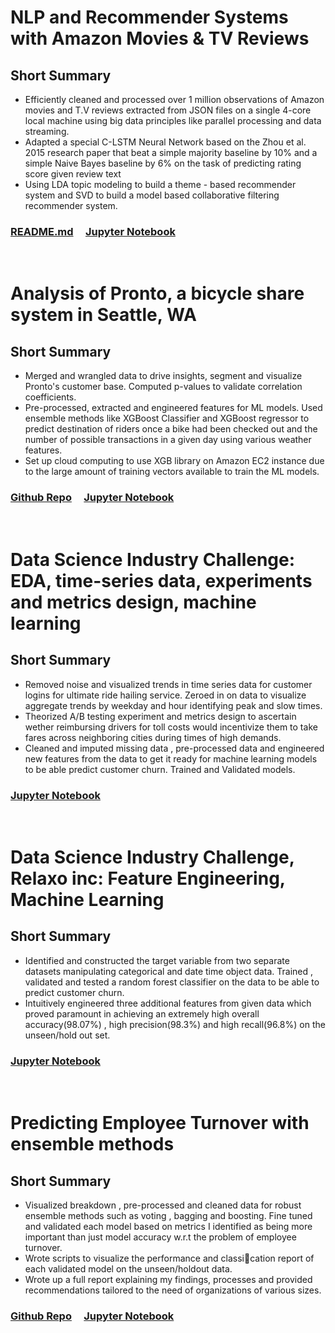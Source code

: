 # NLP and Recommender Systems with Amazon Movies & TV Reviews
## Short Summary 
* Efficiently cleaned and processed over 1 million observations of Amazon movies and T.V reviews extracted from JSON files on a single 4-core local machine using big data principles like parallel processing and data streaming.
* Adapted a special C-LSTM Neural Network based on the Zhou et al. 2015 research paper that beat a simple majority baseline by 10% and a simple Naive Bayes baseline by 6% on the task of predicting rating score given review text
* Using LDA topic modeling to build a theme - based recommender system and SVD to build a model based collaborative filtering recommender system.
### [README.md](https://github.com/satyamt13/Project_Amazon_reviews_NLP_recommender_system)  &nbsp; &nbsp; [Jupyter Notebook](https://github.com/satyamt13/Project_Amazon_reviews_NLP_recommender_system/blob/master/CNN_LSTM_approach.ipynb)

<br>

# Analysis of Pronto, a bicycle share system in Seattle, WA
## Short Summary
* Merged and wrangled data to drive insights, segment and visualize Pronto's customer base. Computed p-values to validate correlation coefficients.
* Pre-processed, extracted and engineered features for ML models. Used ensemble methods like XGBoost Classifier and XGBoost regressor to predict destination of riders once a bike had been checked out and the number of possible transactions in a given day using various weather features.
* Set up cloud computing to use XGB library on Amazon EC2 instance due to the large amount of training vectors available to train the ML models.
### [Github Repo](https://github.com/satyamt13/Capstone_1) &nbsp; &nbsp; [Jupyter Notebook](https://github.com/satyamt13/Capstone_1/blob/master/Capstone1_ML_models.ipynb)

<br>

# Data Science Industry Challenge: EDA, time-series data, experiments and metrics design, machine learning
## Short Summary 
* Removed noise and visualized trends in time series data for customer logins for ultimate ride hailing service. Zeroed in on data to visualize aggregate trends by weekday and hour identifying peak and slow times.
* Theorized A/B testing experiment and metrics design to ascertain wether reimbursing drivers for toll costs would incentivize them to take fares across neighboring cities during times of high demands.
* Cleaned and imputed missing data , pre-processed data and engineered new features from the data to get it ready for machine learning models to be able predict customer churn. Trained and Validated models.
### [Jupyter Notebook](https://github.com/satyamt13/data_science_challenge1)

<br>

# Data Science Industry Challenge, Relaxo inc: Feature Engineering, Machine Learning
## Short Summary 
* Identified and constructed the target variable from two separate datasets manipulating categorical and date time object data. Trained , validated and tested a random forest classifier on the data to be able to predict customer churn.
* Intuitively engineered three additional features from given data which proved paramount in achieving an extremely high overall accuracy(98.07%) , high precision(98.3%) and high recall(96.8%) on the unseen/hold out set.
### [Jupyter Notebook](https://github.com/satyamt13/data_science_challenge2/blob/master/relax_data_science_challenge_notebook.ipynb)

<br>

# Predicting Employee Turnover with ensemble methods
## Short Summary
* Visualized breakdown , pre-processed and cleaned data for robust ensemble methods such as voting , bagging and boosting. Fine tuned and validated each model based on metrics I identified as being more important than just model accuracy w.r.t the problem of employee turnover.
* Wrote scripts to visualize the performance and classi􀂁cation report of each validated model on the unseen/holdout data.
* Wrote up a full report explaining my findings, processes and provided recommendations tailored to the need of organizations of various sizes.
### [Github Repo](https://github.com/satyamt13/Capstone2) &nbsp; &nbsp; [Jupyter Notebook](https://github.com/satyamt13/Capstone2/blob/master/Capstone2.ipynb)

